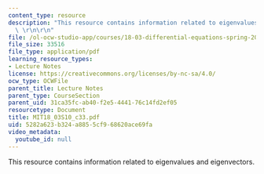 ```yaml
---
content_type: resource
description: "This resource contains information related to eigenvalues and eigenvectors.\
  \ \r\n\r\n"
file: /ol-ocw-studio-app/courses/18-03-differential-equations-spring-2010/5282a623b324a8855cf968620ace69fa_MIT18_03S10_c33.pdf
file_size: 33516
file_type: application/pdf
learning_resource_types:
- Lecture Notes
license: https://creativecommons.org/licenses/by-nc-sa/4.0/
ocw_type: OCWFile
parent_title: Lecture Notes
parent_type: CourseSection
parent_uid: 31ca35fc-ab40-f2e5-4441-76c14fd2ef05
resourcetype: Document
title: MIT18_03S10_c33.pdf
uid: 5282a623-b324-a885-5cf9-68620ace69fa
video_metadata:
  youtube_id: null
---
```

This resource contains information related to eigenvalues and eigenvectors. 

